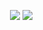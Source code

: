 <p align="center">
  <img src="https://skillicons.dev/icons?i=sublime,js,nodejs,webpack,nextjs,react,java,figma,mongodb,electron,vite,html,css,express,discordjs,playwright&theme=dark&perline=8"/>
  <img src="https://skills.syvixor.com/api/icons?i=intellijidea"/>
  
  <!-- 7 invisible placeholders to fill the rest of the row -->
  <img src="https://skillicons.dev/icons?i=js&theme=dark" style="visibility:hidden"/>
  <img src="https://skillicons.dev/icons?i=js&theme=dark" style="visibility:hidden"/>
  <img src="https://skillicons.dev/icons?i=js&theme=dark" style="visibility:hidden"/>
  <img src="https://skillicons.dev/icons?i=js&theme=dark" style="visibility:hidden"/>
  <img src="https://skillicons.dev/icons?i=js&theme=dark" style="visibility:hidden"/>
  <img src="https://skillicons.dev/icons?i=js&theme=dark" style="visibility:hidden"/>
  <img src="https://skillicons.dev/icons?i=js&theme=dark" style="visibility:hidden"/>
</p>
